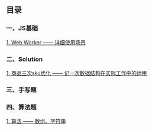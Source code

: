 
## 目录

### 一、JS基础

[1. Web Worker —— 详细使用场景](https://github.com/lhban108/blog.github.io/blob/main/JS%E5%9F%BA%E7%A1%80/1-webWorker.md)

### 二、Solution

[1. 商品三次sku优化 —— 记一次数据结构在实际工作中的运用](https://github.com/lhban108/blog.github.io/blob/main/solution/1-%E5%95%86%E5%93%813%E5%B1%82sku.md)

### 三、手写题

### 四、算法题

[1. 算法 —— 数组、字符串](https://github.com/lhban108/blog.github.io/blob/main/%E7%AE%97%E6%B3%95/1-%E6%95%B0%E7%BB%84%26%E5%AD%97%E7%AC%A6%E4%B8%B2.md)

